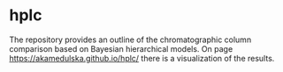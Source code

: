 # hplc

The repository provides an outline of the chromatographic column comparison based on Bayesian hierarchical models.
On page https://akamedulska.github.io/hplc/ there is a visualization of the results.
